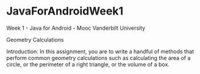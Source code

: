 # JavaForAndroidWeek1
Week 1 - Java for Android - Mooc Vanderbilt University 

Geometry Calculations

Introduction:
In this assignment, you are to write a handful of methods that perform common geometry
calculations such as calculating the area of a circle, or the perimeter of a right triangle, or the
volume of a box.

